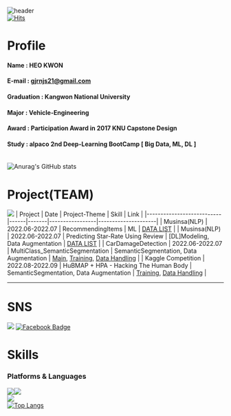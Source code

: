 <!--
**heokwon/heokwon** is a ✨ _special_ ✨ repository because its `README.md` (this file) appears on your GitHub profile.

Here are some ideas to get you started:

- 🔭 I’m currently working on ...
- 🌱 I’m currently learning ...
- 👯 I’m looking to collaborate on ...
- 🤔 I’m looking for help with ...
- 💬 Ask me about ...
- 📫 How to reach me: ...
- 😄 Pronouns: ...
- ⚡ Fun fact: ...
-->
![header](https://capsule-render.vercel.app/api?type=waving&color=timeGradient&height=200&section=header&text=HeoKwon%20Github&fontSize=90)
<br>[![Hits](https://hits.seeyoufarm.com/api/count/incr/badge.svg?url=https%3A%2F%2Fgithub.com%2Fheokwon%2Fhit-counter&count_bg=%23141414&title_bg=%237828CA&icon=hey.svg&icon_color=%23F0F0F0&title=visitors&edge_flat=false)](https://hits.seeyoufarm.com)
# Profile
#### **Name** : HEO KWON
#### **E-mail** : gjrnjs21@gmail.com
#### **Graduation** : Kangwon National University
#### **Major** : Vehicle-Engineering
#### **Award** : Participation Award in 2017 KNU Capstone Design
#### **Study** : alpaco 2nd Deep-Learning BootCamp [ Big Data, ML, DL ]
<br>![Anurag's GitHub stats](https://github-readme-stats.vercel.app/api?username=heokwon&show_icons=true&theme=radical)
# Project(TEAM)
<a href="https://vintage-settee-4e4.notion.site/CODEnter-a97cd4c7b9694816a444f814b29170ca"><img src="https://img.shields.io/badge/NOTION-383838?style=flat-square&logo=NOTION&logoColor=white"/></a>
| Project  | Date | Project-Theme | Skill | Link |
|---------------------------|------|-------|-----------------|---------------------|
| Musinsa(NLP) | 2022.06-2022.07 | RecommendingItems | ML | [DATA LIST](https://) |
| Musinsa(NLP) | 2022.06-2022.07 | Predicting Star-Rate Using Review | [DL]Modeling, Data Augmentation | [DATA LIST](https://) |
| CarDamageDetection | 2022.06-2022.07 | MultiClass_SemanticSegmentation | SemanticSegmentation, Data Augmentation | [Main](https://github.com/heokwon/CodeEnter_DeepLabv3FineTuning.git), [Training](https://github.com/heokwon/CarDamageDetection_DeepLabV3.git), [Data Handling](https://github.com/heokwon/CarDamageDetection_DataHandling.git) |
| Kaggle Competition | 2022.08-2022.09 | HuBMAP + HPA - Hacking The Human Body | SemanticSegmentation, Data Augmentation | [Training](https://github.com/heokwon/Training-for-Competiton.git), [Data Handling](https://github.com/heokwon/Data-Handling-for-Competiton.git) |

<hr>

# SNS
<a href="https://www.instagram.com/hukkwon/"><img src="https://img.shields.io/badge/Instagram-B00DD8?style=flat-       square&logo=Instagram&logoColor=white"/></a>
[![Facebook Badge](https://img.shields.io/badge/facebook-1877f2?style=flat-square&logo=facebook&logoColor=white&link=https://www.facebook.com/heo.kwon.3)](https://www.facebook.com/heo.kwon.3)

# Skills
### Platforms & Languages
<img src="https://img.shields.io/badge/Google Colab-F9AB00?style=for-the-badge&logo=Google Colab&logoColor=white"><img src="https://img.shields.io/badge/Visual Studio Code-007ACC?style=for-the-badge&logo=Visual Studio Code&logoColor=white">
<br><img src="https://img.shields.io/badge/Python-3776AB?style=for-the-badge&logo=Python&logoColor=white">
<br>[![Top Langs](https://github-readme-stats.vercel.app/api/top-langs/?username=heokwon)](https://github.com/heokwon/github-readme-stats)
